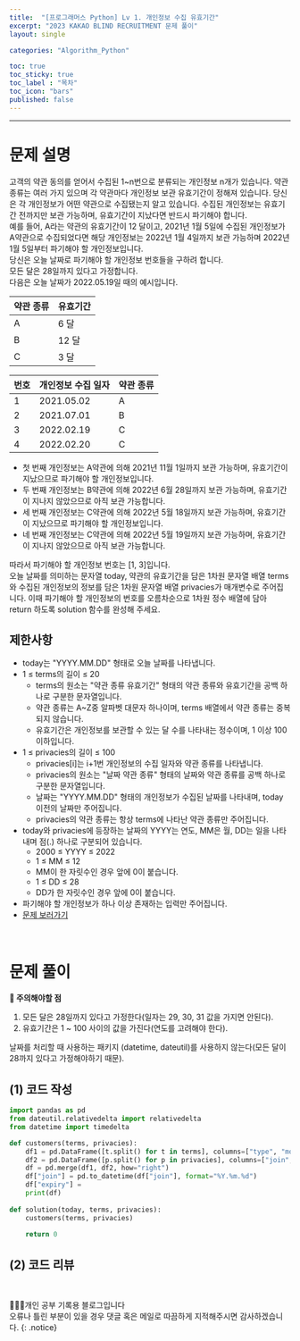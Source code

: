 ```yaml
---
title:  "[프로그래머스 Python] Lv 1. 개인정보 수집 유효기간"
excerpt: "2023 KAKAO BLIND RECRUITMENT 문제 풀이"
layout: single

categories: "Algorithm_Python"

toc: true
toc_sticky: true
toc_label : "목차"
toc_icon: "bars"
published: false
---
```


***

# 문제 설명
고객의 약관 동의를 얻어서 수집된 1~n번으로 분류되는 개인정보 n개가 있습니다. 약관 종류는 여러 가지 있으며 각 약관마다 개인정보 보관 유효기간이 정해져 있습니다. 당신은 각 개인정보가 어떤 약관으로 수집됐는지 알고 있습니다. 수집된 개인정보는 유효기간 전까지만 보관 가능하며, 유효기간이 지났다면 반드시 파기해야 합니다.<br>
예를 들어, A라는 약관의 유효기간이 12 달이고, 2021년 1월 5일에 수집된 개인정보가 A약관으로 수집되었다면 해당 개인정보는 2022년 1월 4일까지 보관 가능하며 2022년 1월 5일부터 파기해야 할 개인정보입니다.<br>
당신은 오늘 날짜로 파기해야 할 개인정보 번호들을 구하려 합니다.<br>
모든 달은 28일까지 있다고 가정합니다.<br>
다음은 오늘 날짜가 2022.05.19일 때의 예시입니다.

| 약관 종류 |	유효기간 |
|:--------|:--------|
|A	|6 달|
|B	|12 달|
|C	|3 달|

|번호|	개인정보 수집 일자|	약관 종류|
|:--|:--------------|:-------|
|1	|2021.05.02|	A|
|2	|2021.07.01|	B|
|3	|2022.02.19|	C|
|4	|2022.02.20|	C|

- 첫 번째 개인정보는 A약관에 의해 2021년 11월 1일까지 보관 가능하며, 유효기간이 지났으므로 파기해야 할 개인정보입니다.
- 두 번째 개인정보는 B약관에 의해 2022년 6월 28일까지 보관 가능하며, 유효기간이 지나지 않았으므로 아직 보관 가능합니다.
- 세 번째 개인정보는 C약관에 의해 2022년 5월 18일까지 보관 가능하며, 유효기간이 지났으므로 파기해야 할 개인정보입니다.
- 네 번째 개인정보는 C약관에 의해 2022년 5월 19일까지 보관 가능하며, 유효기간이 지나지 않았으므로 아직 보관 가능합니다.

따라서 파기해야 할 개인정보 번호는 [1, 3]입니다.<br>
오늘 날짜를 의미하는 문자열 today, 약관의 유효기간을 담은 1차원 문자열 배열 terms와 수집된 개인정보의 정보를 담은 1차원 문자열 배열 privacies가 매개변수로 주어집니다. 이때 파기해야 할 개인정보의 번호를 오름차순으로 1차원 정수 배열에 담아 return 하도록 solution 함수를 완성해 주세요.

## 제한사항
- today는 "YYYY.MM.DD" 형태로 오늘 날짜를 나타냅니다.
- 1 ≤ terms의 길이 ≤ 20
  - terms의 원소는 "약관 종류 유효기간" 형태의 약관 종류와 유효기간을 공백 하나로 구분한 문자열입니다.
  - 약관 종류는 A~Z중 알파벳 대문자 하나이며, terms 배열에서 약관 종류는 중복되지 않습니다.
  - 유효기간은 개인정보를 보관할 수 있는 달 수를 나타내는 정수이며, 1 이상 100 이하입니다.
- 1 ≤ privacies의 길이 ≤ 100
  - privacies[i]는 i+1번 개인정보의 수집 일자와 약관 종류를 나타냅니다.
  - privacies의 원소는 "날짜 약관 종류" 형태의 날짜와 약관 종류를 공백 하나로 구분한 문자열입니다.
  - 날짜는 "YYYY.MM.DD" 형태의 개인정보가 수집된 날짜를 나타내며, today 이전의 날짜만 주어집니다.
  - privacies의 약관 종류는 항상 terms에 나타난 약관 종류만 주어집니다.
- today와 privacies에 등장하는 날짜의 YYYY는 연도, MM은 월, DD는 일을 나타내며 점(.) 하나로 구분되어 있습니다.
  - 2000 ≤ YYYY ≤ 2022
  - 1 ≤ MM ≤ 12
  - MM이 한 자릿수인 경우 앞에 0이 붙습니다.
  - 1 ≤ DD ≤ 28
  - DD가 한 자릿수인 경우 앞에 0이 붙습니다.
- 파기해야 할 개인정보가 하나 이상 존재하는 입력만 주어집니다.
- [문제 보러가기](https://school.programmers.co.kr/learn/courses/30/lessons/150370)

<br>

# 문제 풀이
**📍 주의해야할 점**
1. 모든 달은 28일까지 있다고 가정한다(일자는 29, 30, 31 값을 가지면 안된다).
2. 유효기간은 1 ~ 100 사이의 값을 가진다(연도를 고려해야 한다).

날짜를 처리할 때 사용하는 패키지 (datetime, dateutil)를 사용하지 않는다(모든 달이 28까지 있다고 가정해야하기 때문).

## (1) 코드 작성
```python
import pandas as pd
from dateutil.relativedelta import relativedelta
from datetime import timedelta

def customers(terms, privacies):
    df1 = pd.DataFrame([t.split() for t in terms], columns=["type", "month"])
    df2 = pd.DataFrame([p.split() for p in privacies], columns=["join", "type"])
    df = pd.merge(df1, df2, how="right")
    df["join"] = pd.to_datetime(df["join"], format="%Y.%m.%d")
    df["expiry"] = 
    print(df)
    
def solution(today, terms, privacies):
    customers(terms, privacies)
    
    return 0
```

## (2) 코드 리뷰


<br>

👩🏻‍💻개인 공부 기록용 블로그입니다
<br>오류나 틀린 부분이 있을 경우 댓글 혹은 메일로 따끔하게 지적해주시면 감사하겠습니다.
{: .notice}